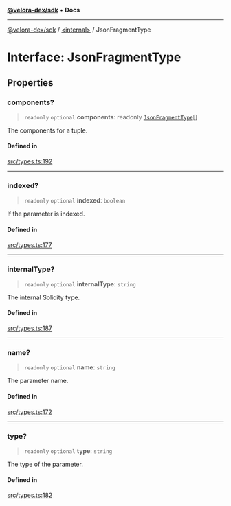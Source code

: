 [**@velora-dex/sdk**](../../README.md) • **Docs**

***

[@velora-dex/sdk](../../globals.md) / [\<internal\>](../README.md) / JsonFragmentType

# Interface: JsonFragmentType

## Properties

### components?

> `readonly` `optional` **components**: readonly [`JsonFragmentType`](JsonFragmentType.md)[]

The components for a tuple.

#### Defined in

[src/types.ts:192](https://github.com/VeloraDEX/sdk/blob/master/src/types.ts#L192)

***

### indexed?

> `readonly` `optional` **indexed**: `boolean`

If the parameter is indexed.

#### Defined in

[src/types.ts:177](https://github.com/VeloraDEX/sdk/blob/master/src/types.ts#L177)

***

### internalType?

> `readonly` `optional` **internalType**: `string`

The internal Solidity type.

#### Defined in

[src/types.ts:187](https://github.com/VeloraDEX/sdk/blob/master/src/types.ts#L187)

***

### name?

> `readonly` `optional` **name**: `string`

The parameter name.

#### Defined in

[src/types.ts:172](https://github.com/VeloraDEX/sdk/blob/master/src/types.ts#L172)

***

### type?

> `readonly` `optional` **type**: `string`

The type of the parameter.

#### Defined in

[src/types.ts:182](https://github.com/VeloraDEX/sdk/blob/master/src/types.ts#L182)
